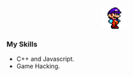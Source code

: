 <p align="center">
    <img src="images/mario.gif" width="60" height="50">
</p>

<h3 id="my-skills">My Skills</h3>
<ul>
    <li>C++ and Javascript.</li>
    <li>Game Hacking.</li>
</ul>
